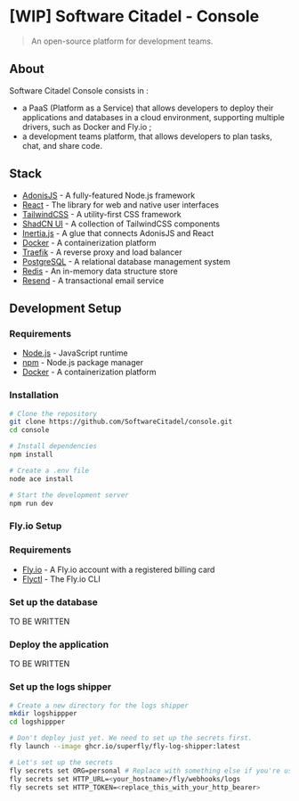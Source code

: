 # [WIP] Software Citadel - Console

> An open-source platform for development teams.

## About

Software Citadel Console consists in :

- a PaaS (Platform as a Service) that allows developers to deploy their applications and databases in a cloud environment, supporting multiple drivers, such as Docker and Fly.io ;
- a development teams platform, that allows developers to plan tasks, chat, and share code.

## Stack

- [AdonisJS](https://adonisjs.com/) - A fully-featured Node.js framework
- [React](https://react.dev/) - The library for web and native user interfaces
- [TailwindCSS](https://tailwindcss.com/) - A utility-first CSS framework
- [ShadCN UI](https://ui.shadcn.com/) - A collection of TailwindCSS components
- [Inertia.js](https://inertiajs.com/) - A glue that connects AdonisJS and React
- [Docker](https://www.docker.com/) - A containerization platform
- [Traefik](https://traefik.io/) - A reverse proxy and load balancer
- [PostgreSQL](https://www.postgresql.org/) - A relational database management system
- [Redis](https://redis.io/) - An in-memory data structure store
- [Resend](https://resend.com) - A transactional email service

## Development Setup

### Requirements

- [Node.js](https://nodejs.org/) - JavaScript runtime
- [npm](https://www.npmjs.com/) - Node.js package manager
- [Docker](https://www.docker.com/) - A containerization platform

### Installation

```bash
# Clone the repository
git clone https://github.com/SoftwareCitadel/console.git
cd console

# Install dependencies
npm install

# Create a .env file
node ace install

# Start the development server
npm run dev
```

### Fly.io Setup

### Requirements

- [Fly.io](https://fly.io/) - A Fly.io account with a registered billing card
- [Flyctl](https://fly.io/docs/getting-started/installing-flyctl/) - The Fly.io CLI

### Set up the database

TO BE WRITTEN

### Deploy the application

TO BE WRITTEN

### Set up the logs shipper

```bash
# Create a new directory for the logs shipper
mkdir logshippper
cd logshippper

# Don't deploy just yet. We need to set up the secrets first.
fly launch --image ghcr.io/superfly/fly-log-shipper:latest

# Let's set up the secrets
fly secrets set ORG=personal # Replace with something else if you're using some organization
fly secrets set HTTP_URL=<your_hostname>/fly/webhooks/logs
fly secrets set HTTP_TOKEN=<replace_this_with_your_http_bearer>
```
